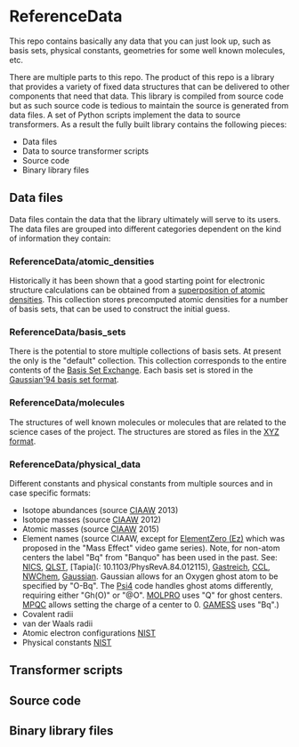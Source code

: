 # ReferenceData

This repo contains basically any data that you can just look up, such as 
basis sets, physical constants, geometries for some well known molecules, etc.

There are multiple parts to this repo. The product of this repo is a library
that provides a variety of fixed data structures that can be delivered to other
components that need that data. This library is compiled from source code but as
such source code is tedious to maintain the source is generated from data files.
A set of Python scripts implement the data to source transformers. As a result 
the fully built library contains the following pieces:

- Data files
- Data to source transformer scripts
- Source code
- Binary library files

## Data files

Data files contain the data that the library ultimately will serve to its 
users. The data files are grouped into different categories dependent on the
kind of information they contain:

### ReferenceData/atomic_densities

Historically it has been shown that a good starting point for electronic
structure calculations can be obtained from a
[superposition of atomic densities](https://doi.org/10.1002/jcc.20393).
This collection stores precomputed atomic densities for a number of
basis sets, that can be used to construct the initial guess.

### ReferenceData/basis_sets

There is the potential to store multiple collections of basis sets. At present
the only is the "default" collection. This collection corresponds to the entire
contents of the [Basis Set Exchange](https://www.basissetexchange.org/). 
Each basis set is stored in the [Gaussian'94 basis set format](https://gaussian.com/gen/).

### ReferenceData/molecules

The structures of well known molecules or molecules that are related to the
science cases of the project. The structures are stored as files in the 
[XYZ format](https://en.wikipedia.org/wiki/XYZ_file_format).

### ReferenceData/physical_data

Different constants and physical constants from multiple sources and in case specific formats:
- Isotope abundances (source [CIAAW](http://www.ciaaw.org/isotopic-abundances.htm) 2013)
- Isotope masses (source [CIAAW](http://www.ciaaw.org/atomic-masses.htm) 2012)
- Atomic masses (source [CIAAW](http://www.ciaaw.org/atomic-weights.htm) 2015)
- Element names (source CIAAW, except for [ElementZero (Ez)](https://masseffect.fandom.com/wiki/Element_Zero)
  which was proposed in the "Mass Effect" video game series). Note, for non-atom centers the label
  "Bq" from "Banquo" has been used in the past. See: [NICS](https://doi.org/10.1021/cr030088+), 
  [QLST]("https://doi.org/10.1016/S0065-3276(08)00402-4"), [Tapia](: 10.1103/PhysRevA.84.012115),
  [Gastreich](http://shakespeare.nowheres.com/qandr/others/3.15.97/messages/199.html),
  [CCL](http://www.ccl.net/chemistry/resources/messages/2009/03/06.011-dir/index.html),
  [NWChem](https://github.com/nwchemgit/nwchem/tree/master/QA/tests/dft_bsse),
  [Gaussian](https://gaussian.com/molspec/). Gaussian allows for an Oxygen ghost atom to be specified
  by "O-Bq".
  The [Psi4](https://psicode.org/psi4manual/master/psithonmol.html) code handles ghost atoms
  differently, requiring either "Gh(O)" or "@O".
  [MOLPRO](https://www.molpro.net/info/release/doc/manual.pdf) uses "Q" for ghost centers.
  [MPQC](https://valeevgroup.github.io/mpqc-docs/v2/mpqcsimp.html) allows setting the charge of a center to 0.
  [GAMESS](https://www.msg.chem.iastate.edu/gamess/GAMESS_Manual/docs-input.txt) uses "Bq".)
- Covalent radii 
- van der Waals radii
- Atomic electron configurations [NIST](http://www.nist.gov/pml/data/ion_energy.cfm)
- Physical constants [NIST](http://physics.nist.gov/constants)

## Transformer scripts

## Source code

## Binary library files
